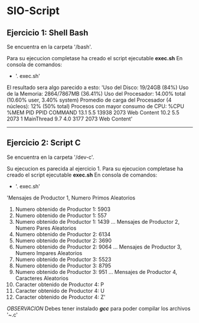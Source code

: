 # SIO-Script

## Ejercicio 1: Shell Bash
Se encuentra en la carpeta '/bash'.

Para su ejecucion completase ha creado el script ejecutable **exec.sh**
En consola de comandos:
- '. exec.sh'

El resultado sera algo parecido a esto:
'Uso del Disco: 19/24GB (84%)
Uso de la Memoria: 2864/7867MB (36.41%)
Uso del Procesador: 14.00% total (10.60% user, 3.40% system)
Promedio de carga del Procesador (4 núcleos): 12% (50% total)
Procesos con mayor consumo de CPU:
%CPU %MEM   PID  PPID COMMAND
13.1  5.5 13938  2073 Web Content
10.2  5.5  2073     1 MainThread
9.7  4.0  3177  2073 Web Content'
- - -
## Ejercicio 2: Script C
Se encuentra en la carpeta '/dev-c'.

Su ejecucion es parecida al ejercicio 1.
Para su ejecucion completase ha creado el script ejecutable **exec.sh**
En consola de comandos:
- '. exec.sh'

'Mensajes de Productor 1, Numero Primos Aleatorios
1)	Numero obtenido de Productor 1: 5903
2)	Numero obtenido de Productor 1: 557
3)	Numero obtenido de Productor 1: 1439
...
Mensajes de Productor 2, Numero Pares Aleatorios
1)	Numero obtenido de Productor 2: 6134
2)	Numero obtenido de Productor 2: 3690
3)	Numero obtenido de Productor 2: 9064
...
Mensajes de Productor 3, Numero Impares Aleatorios
1)	Numero obtenido de Productor 3: 5523
2)	Numero obtenido de Productor 3: 8795
3)	Numero obtenido de Productor 3: 951
...
Mensajes de Productor 4, Caracteres Aleatorios
1)	Caracter obtenido de Productor 4: P
2)	Caracter obtenido de Productor 4: U
3)	Caracter obtenido de Productor 4: Z'

*OBSERVACION* Debes tener instalado ***gcc*** para poder compilar los archivos '~.c'
